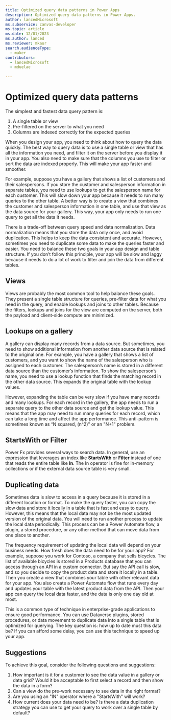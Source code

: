 ```yaml
---
title: Optimized query data patterns in Power Apps  
description: Optimized query data patterns in Power Apps.
author: lancedMicrosoft
ms.subservice: canvas-developer
ms.topic: article
ms.date: 12/01/2023
ms.author: lanced
ms.reviewer: mkaur
search.audienceType:
  - maker
contributors:
  - lancedMicrosoft
  - mduelae
  
---
```


# Optimized query data patterns
The simplest and fastest data query pattern is: 

1. A single table or view 
2. Pre-filtered on the server to what you need 
3. Columns are indexed correctly for the expected queries
 
When you design your app, you need to think about how to query the data quickly. The best way to query data is to use a single table or view that has all the information you need, and filter it on the server before you display it in your app. You also need to make sure that the columns you use to filter or sort the data are indexed properly. This will make your app faster and smoother.

For example, suppose you have a gallery that shows a list of customers and their salespersons. If you store the customer and salesperson information in separate tables, you need to use lookups to get the salesperson name for each customer. This will slow down your app because it needs to run many queries to the other table. A better way is to create a view that combines the customer and salesperson information in one table, and use that view as the data source for your gallery. This way, your app only needs to run one query to get all the data it needs.

There is a trade-off between query speed and data normalization. Data normalization means that you store the data only once, and avoid duplication. This helps to keep the data consistent and accurate. However, sometimes you need to duplicate some data to make the queries faster and easier. You need to balance these two goals in your app design and table structure. If you don’t follow this principle, your app will be slow and laggy because it needs to do a lot of work to filter and join the data from different tables.


## Views
Views are probably the most common tool to help balance these goals.  They present a single table structure for queries, pre-filter data for what you need in the query, and enable lookups and joins to other tables. Because the filters, lookups and joins for the view are computed on the server, both the payload and client-side compute are minimized. 

## Lookups on a gallery
A gallery can display many records from a data source. But sometimes, you need to show additional information from another data source that is related to the original one. For example, you have a gallery that shows a list of customers, and you want to show the name of the salesperson who is assigned to each customer. The salesperson’s name is stored in a different data source than the customer’s information. To show the salesperson’s name, you need to use a lookup function that finds the matching record in the other data source. This expands the original table with the lookup values.

However, expanding the table can be very slow if you have many records and many lookups. For each record in the gallery, the app needs to run a separate query to the other data source and get the lookup value. This means that the app may need to run many queries for each record, which can take a long time and affect the app performance. This anti-pattern is sometimes known as “N squared, (n^2)" or an "N+1" problem.

## StartsWith or Filter
Power Fx provides several ways to search data. In general, use an expression that leverages an index like **StartsWith** or **Filter** instead of one that reads the entire table like **In**. The In operator is fine for in-memory collections or if the external data source table is very small. 

## Duplicating data 
Sometimes data is slow to access in a query because it is stored in a different location or format. To make the query faster, you can copy the slow data and store it locally in a table that is fast and easy to query. However, this means that the local data may not be the most updated version of the original data. You will need to run another process to update the local data periodically. This process can be a Power Automate flow, a plugin, a stored procedure, or any other method that can move data from one place to another.

The frequency requirement of updating the local data will depend on your business needs. How fresh does the data need to be for your app? For example, suppose you work for Contoso, a company that sells bicycles. The list of available bicycles is stored in a Products database that you can access through an API in a custom connector. But say the API call is slow, and so you decide to copy the product data and store it locally in a table. Then you create a view that combines your table with other relevant data for your app. You also create a Power Automate flow that runs every day and updates your table with the latest product data from the API. Then your app can query the local data faster, and the data is only one day old at most.

This is a common type of technique in enterprise-grade applications to ensure good performance. You can use Dataverse plugins, stored procedures, or data movement to duplicate data into a single table that is optimized for querying. The key question is: how up to date must this data be? If you can afford some delay, you can use this technique to speed up your app. 

## Suggestions

To achieve this goal, consider the following questions and suggestions:

1. How important is it for a customer to see the data value in a gallery or data grid? Would it be acceptable to first select a record and then show the data in a form?
2. Can a view do the pre-work necessary to see data in the right format?
3. Are you using an "IN" operator where a "StartsWith" will work? 
4. How current does your data need to be? Is there a data duplication strategy you can use to get your query to work over a single table by default?




